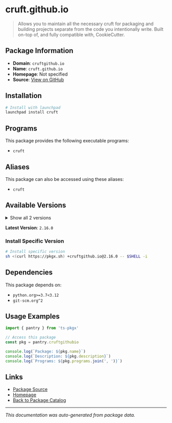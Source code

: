 # cruft.github.io

> Allows you to maintain all the necessary cruft for packaging and building projects separate from the code you intentionally write. Built on-top of, and fully compatible with, CookieCutter.

## Package Information

- **Domain**: `cruftgithub.io`
- **Name**: `cruft.github.io`
- **Homepage**: Not specified
- **Source**: [View on GitHub](https://github.com/pkgxdev/pantry/tree/main/projects/cruft.github.io/package.yml)

## Installation

```bash
# Install with launchpad
launchpad install cruft
```

## Programs

This package provides the following executable programs:

- `cruft`

## Aliases

This package can also be accessed using these aliases:

- `cruft`

## Available Versions

<details>
<summary>Show all 2 versions</summary>

- `2.16.0`, `2.15.0`

</details>

**Latest Version**: `2.16.0`

### Install Specific Version

```bash
# Install specific version
sh <(curl https://pkgx.sh) +cruftgithub.io@2.16.0 -- $SHELL -i
```

## Dependencies

This package depends on:

- `python.org>=3.7<3.12`
- `git-scm.org^2`

## Usage Examples

```typescript
import { pantry } from 'ts-pkgx'

// Access this package
const pkg = pantry.cruftgithubio

console.log(`Package: ${pkg.name}`)
console.log(`Description: ${pkg.description}`)
console.log(`Programs: ${pkg.programs.join(', ')}`)
```

## Links

- [Package Source](https://github.com/pkgxdev/pantry/tree/main/projects/cruft.github.io/package.yml)
- [Homepage](#)
- [Back to Package Catalog](../package-catalog.md)

---

*This documentation was auto-generated from package data.*
